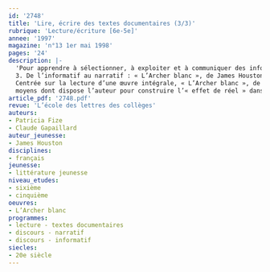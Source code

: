 ```yaml
---
id: '2748'
title: 'Lire, écrire des textes documentaires (3/3)'
rubrique: 'Lecture/écriture [6e-5e]'
annee: '1997'
magazine: 'n°13 1er mai 1998'
pages: '24'
description: |-
  'Pour apprendre à sélectionner, à exploiter et à communiquer des informations…
  3. De l’informatif au narratif : « L’Archer blanc », de James Houston
  Centrée sur la lecture d’une œuvre intégrale, « L’Archer blanc », de James Houston, cette séquence est l’occasion de s’interroger sur les
  moyens dont dispose l’auteur pour construire l’« effet de réel » dans le roman. « L’Archer blanc » est un roman d’aventures qui peut convenir à tous les élèves, même à ceux dont le niveau de lecture est très faible. La typographie et les nombreuses illustrations constituent les premiers éléments qui facilitent la lecture. Les aventures qu’ils partagent avec Kungo, jeune Esquimau de douze ans, depuis la situation tragique de départ jusqu’au dénouement heureux, suivent les étapes d’un parcours initiatique qui prend toute sa force et son originalité dans le cadre qui le construit : celui du Grand Nord.'
article_pdf: '2748.pdf'
revue: 'L’école des lettres des collèges'
auteurs:
- Patricia Fize
- Claude Gapaillard
auteur_jeunesse:
- James Houston
disciplines:
- français
jeunesse:
- littérature jeunesse
niveau_etudes:
- sixième
- cinquième
oeuvres:
- L’Archer blanc
programmes:
- lecture - textes documentaires
- discours - narratif
- discours - informatif
siecles:
- 20e siècle
---
```

